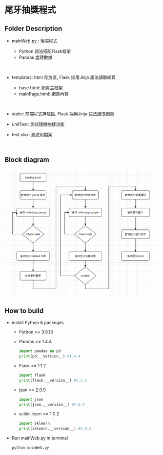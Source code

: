 # 尾牙抽獎程式

## Folder Description

- mainWeb.py : 後端程式

  - Python 語法搭配Flask框架
  - Pandas 處理數據

<br>

- templates: html 存放區, Flask 採用Jinja 語法讀取網頁

  - base.html: 網頁主框架
  - mainPage.html: 網頁內容

<br>

- static: 前端程式存放區, Flask 採用Jinja 語法讀取網頁

- unitTest: 測試隨機抽樣功能

- test.xlsx: 測試用檔案

<br>

## Block diagram

<img src='01.png'>

<br>

## How to build

- install Python & packeges

  - Python >= 3.9.13

  - Pandas >= 1.4.4
    
    ```python
    import pandas as pd
    print(pd.__version__) #1.4.4
    ```

  - Flask >= 1.1.2

    ```python
    import flask
    print(flask.__version__) #1.1.2
    ```

  - json >= 2.0.9

    ```python
    import json
    print(json.__version__) #2.0.9
    ```

  - scikit-learn >= 1.0.2

    ```python
    import sklearn
    print(sklearn.__version__) #1.0.2
    ```

- Run mainWeb.py in terminal

  ```
  python mainWeb.py
  ```
